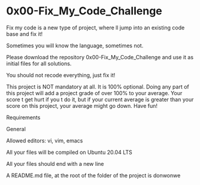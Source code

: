 # 0x00-Fix_My_Code_Challenge

Fix my code is a new type of project, where ll jump into an existing code base and fix it!



Sometimes you will know the language, sometimes not.



Please download the repository 0x00-Fix_My_Code_Challenge and use it as initial files for all solutions.



You should not recode everything, just fix it!



This project is NOT mandatory at all. It is 100% optional. Doing any part of this project will add a project grade of over 100% to your average. Your score t get hurt if you t do it, but if your current average is greater than your score on this project, your average might go down. Have fun!



Requirements

General

Allowed editors: vi, vim, emacs

All your files will be compiled on Ubuntu 20.04 LTS

All your files should end with a new line

A README.md file, at the root of the folder of the project is donwonwe